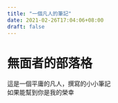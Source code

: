 ```yaml
---
title: "一個凡人的筆記"
date: 2021-02-26T17:04:06+08:00
draft: false
---
```

# 無面者的部落格

這是一個平庸的凡人，撰寫的小小筆記   
如果能幫到你是我的榮幸

